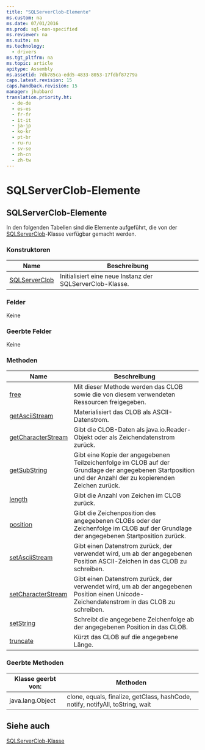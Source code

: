 ```yaml
---
title: "SQLServerClob-Elemente"
ms.custom: na
ms.date: 07/01/2016
ms.prod: sql-non-specified
ms.reviewer: na
ms.suite: na
ms.technology: 
  - drivers
ms.tgt_pltfrm: na
ms.topic: article
apitype: Assembly
ms.assetid: 7db785ca-edd5-4833-8053-17fdbf87279a
caps.latest.revision: 15
caps.handback.revision: 15
manager: jhubbard
translation.priority.ht: 
  - de-de
  - es-es
  - fr-fr
  - it-it
  - ja-jp
  - ko-kr
  - pt-br
  - ru-ru
  - sv-se
  - zh-cn
  - zh-tw
---
```

# SQLServerClob-Elemente
    
## SQLServerClob\-Elemente  
 In den folgenden Tabellen sind die Elemente aufgeführt, die von der [SQLServerClob](../content/SQLServerClob-Class.md)\-Klasse verfügbar gemacht werden.  
  
### Konstruktoren  
  
|Name|Beschreibung|  
|----------|------------------|  
|[SQLServerClob](../content/SQLServerClob-Constructor--SQLServerConnection--java.lang.String-.md)|Initialisiert eine neue Instanz der SQLServerClob\-Klasse.|  
  
### Felder  
 Keine  
  
### Geerbte Felder  
 Keine  
  
### Methoden  
  
|Name|Beschreibung|  
|----------|------------------|  
|[free](../content/free-Method--SQLServerClob-.md)|Mit dieser Methode werden das CLOB sowie die von diesem verwendeten Ressourcen freigegeben.|  
|[getAsciiStream](../content/getAsciiStream-Method--SQLServerClob-.md)|Materialisiert das CLOB als ASCII\-Datenstrom.|  
|[getCharacterStream](../content/getCharacterStream-Method--SQLServerClob-.md)|Gibt die CLOB\-Daten als java.io.Reader\-Objekt oder als Zeichendatenstrom zurück.|  
|[getSubString](../content/getSubString-Method--SQLServerClob-.md)|Gibt eine Kopie der angegebenen Teilzeichenfolge im CLOB auf der Grundlage der angegebenen Startposition und der Anzahl der zu kopierenden Zeichen zurück.|  
|[length](../content/length-Method--SQLServerClob-.md)|Gibt die Anzahl von Zeichen im CLOB zurück.|  
|[position](../content/position-Method--SQLServerClob-.md)|Gibt die Zeichenposition des angegebenen CLOBs oder der Zeichenfolge im CLOB auf der Grundlage der angegebenen Startposition zurück.|  
|[setAsciiStream](../content/setAsciiStream-Method--SQLServerClob-.md)|Gibt einen Datenstrom zurück, der verwendet wird, um ab der angegebenen Position ASCII\-Zeichen in das CLOB zu schreiben.|  
|[setCharacterStream](../content/setCharacterStream-Method--SQLServerClob-.md)|Gibt einen Datenstrom zurück, der verwendet wird, um ab der angegebenen Position einen Unicode\-Zeichendatenstrom in das CLOB zu schreiben.|  
|[setString](../content/setString-Method--SQLServerClob-.md)|Schreibt die angegebene Zeichenfolge ab der angegebenen Position in das CLOB.|  
|[truncate](../content/truncate-Method--SQLServerClob-.md)|Kürzt das CLOB auf die angegebene Länge.|  
  
### Geerbte Methoden  
  
|Klasse geerbt von:|Methoden|  
|------------------------|--------------|  
|java.lang.Object|clone, equals, finalize, getClass, hashCode, notify, notifyAll, toString, wait|  
  
## Siehe auch  
 [SQLServerClob-Klasse](../content/SQLServerClob-Class.md)  
  
  